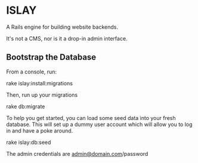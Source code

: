 # ISLAY

A Rails engine for building website backends.

It's not a CMS, nor is it a drop-in admin interface.

## Bootstrap the Database

From a console, run:

  rake islay:install:migrations

Then, run up your migrations

  rake db:migrate

To help you get started, you can load some seed data into your fresh database. This will set up a dummy user account which will allow you to log in and have a poke around.

  rake islay:db:seed

The admin credentials are admin@domain.com/password

